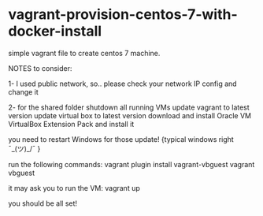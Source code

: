 # vagrant-provision-centos-7-with-docker-install

simple vagrant file to create centos 7 machine.

NOTES to consider:

1- I used public network, so..
please check your network IP config and change it

2- for the shared folder
shutdown all running VMs
update vagrant to latest version
update virtual box to latest version
download and install Oracle VM VirtualBox Extension Pack and install it

you need to restart Windows for those update!
{typical windows right ¯\_(ツ)_/¯ }

run the following commands:
vagrant plugin install vagrant-vbguest
vagrant vbguest

it may ask you to run the VM:
vagrant up

you should be all set!
